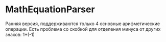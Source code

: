 # MathEquationParser
Ранняя версия, поддерживаются только 4 основные арифметические операции. Есть проблема со скобкой для отделения минуса от других знаков: 1*(-1)
